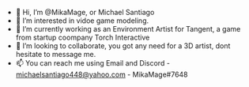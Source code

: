 - 👋 Hi, I’m @MikaMage, or Michael Santiago
- 👀 I’m interested in vidoe game modeling.
- 🌱 I’m currently working as an Environment Artist for Tangent, a game from startup coompany Torch Interactive
- 💞️ I’m looking to collaborate, you got any need for a 3D artist, dont hesitate to message me.
- 📫 You can reach me using Email and Discord
                - michaelsantiago448@yahoo.com
                - MikaMage#7648

<!---
MikaMage/MikaMage is a ✨ special ✨ repository because its `README.md` (this file) appears on your GitHub profile.
You can click the Preview link to take a look at your changes.
--->
